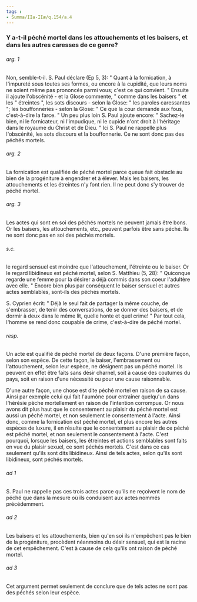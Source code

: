 ```yaml
---
tags : 
- Summa/IIa-IIæ/q.154/a.4
---
```


### Y a-t-il péché mortel dans les attouchements et les baisers, et dans les autres caresses de ce genre?

###### arg. 1
Non, semble-t-il. S. Paul déclare (Ep 5, 3): " Quant à la fornication, à l'impureté sous toutes ses formes, ou encore à la cupidité, que leurs noms ne soient même pas prononcés parmi vous; c'est ce qui convient. " Ensuite il ajoute l'obscénité - et la Glose commente, " comme dans les baisers " et les " étreintes ", les sots discours - selon la Glose: " les paroles caressantes "; les bouffonneries - selon la Glose: " Ce que la cour demande aux fous, c'est-à-dire la farce. " Un peu plus loin S. Paul ajoute encore: " Sachez-le bien, ni le fornicateur, ni l'impudique, ni le cupide n'ont droit à l'héritage dans le royaume du Christ et de Dieu. " Ici S. Paul ne rappelle plus l'obscénité, les sots discours et la bouffonnerie. Ce ne sont donc pas des péchés mortels. 

###### arg. 2
La fornication est qualifiée de péché mortel parce queue fait obstacle au bien de la progéniture à engendrer et à élever. Mais les baisers, les attouchements et les étreintes n'y font rien. Il ne peut donc s'y trouver de péché mortel. 

###### arg. 3
Les actes qui sont en soi des péchés mortels ne peuvent jamais être bons. Or les baisers, les attouchements, etc., peuvent parfois être sans péché. Ils ne sont donc pas en soi des péchés mortels. 

###### s.c.
le regard sensuel est moindre que l'attouchement, l'étreinte ou le baiser. Or le regard libidineux est péché mortel, selon S. Matthieu (5, 28): " Quiconque regarde une femme pour la désirer a déjà commis dans son coeur l'adultère avec elle. " Encore bien plus par conséquent le baiser sensuel et autres actes semblables, sont-ils des péchés mortels. 

S. Cyprien écrit: " Déjà le seul fait de partager la même couche, de s'embrasser, de tenir des conversations, de se donner des baisers, et de dormir à deux dans le même lit, quelle honte et quel crime! " Par tout cela, l'homme se rend donc coupable de crime, c'est-à-dire de péché mortel. 

###### resp.
Un acte est qualifié de péché mortel de deux façons. D'une première façon, selon son espèce. De cette façon, le baiser, l'embrassement ou l'attouchement, selon leur espèce, ne désignent pas un péché mortel. Ils peuvent en effet être faits sans désir charnel, soit à cause des coutumes du pays, soit en raison d'une nécessité ou pour une cause raisonnable. 

D'une autre façon, une chose est dite péché mortel en raison de sa cause. Ainsi par exemple celui qui fait l'aumône pour entraîner quelqu'un dans l'hérésie pèche mortellement en raison de l'intention corrompue. Or nous avons dit plus haut que le consentement au plaisir du péché mortel est aussi un péché mortel, et non seulement le consentement à l'acte. Ainsi donc, comme la fornication est péché mortel, et plus encore les autres espèces de luxure, il en résulte que le consentement au plaisir de ce péché est péché mortel, et non seulement le consentement à l'acte. C'est pourquoi, lorsque les baisers, les étreintes et actions semblables sont faits en vue du plaisir sexuel, ce sont péchés mortels. C'est dans ce cas seulement qu'ils sont dits libidineux. Ainsi de tels actes, selon qu'ils sont libidineux, sont péchés mortels. 

###### ad 1
S. Paul ne rappelle pas ces trois actes parce qu'ils ne reçoivent le nom de péché que dans la mesure où ils conduisent aux actes nommés précédemment. 

###### ad 2
Les baisers et les attouchements, bien qu'en soi ils n'empêchent pas le bien de la progéniture, procèdent néanmoins du désir sensuel, qui est la racine de cet empêchement. C'est à cause de cela qu'ils ont raison de péché mortel. 

###### ad 3
Cet argument permet seulement de conclure que de tels actes ne sont pas des péchés selon leur espèce. 

